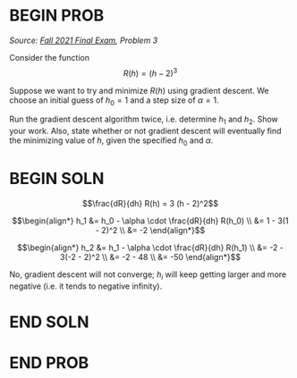 # BEGIN PROB

<i>Source: [Fall 2021 Final Exam](../fa21-final/index.html), Problem 3</i>

Consider the function $$R(h) = (h - 2)^3$$

Suppose we want to try and minimize $R(h)$ using gradient descent. We choose an initial guess of $h_0 = 1$ and a step size of $\alpha = 1$.

Run the gradient descent algorithm twice, i.e. determine $h_1$ and $h_2$. Show your work. Also, state whether or not gradient descent will eventually find the minimizing value of $h$, given the specified $h_0$ and $\alpha$.

# BEGIN SOLN

$$\frac{dR}{dh} R(h) = 3 (h - 2)^2$$

$$\begin{align*}
    h_1 &= h_0 - \alpha \cdot \frac{dR}{dh} R(h_0) \\
    &= 1 - 3(1 - 2)^2 \\
    &= -2
\end{align*}$$

$$\begin{align*}
    h_2 &= h_1 - \alpha \cdot \frac{dR}{dh} R(h_1) \\
    &= -2 - 3(-2 - 2)^2 \\
    &= -2 - 48 \\
    &= -50
\end{align*}$$

No, gradient descent will not converge; $h_i$ will keep getting larger and more negative (i.e. it tends to negative infinity).

# END SOLN

# END PROB